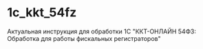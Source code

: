 # 1c_kkt_54fz
Актуальная инструкция для обработки 1С "ККТ-ОНЛАЙН 54ФЗ: Обработка для работы фискальных регистраторов"